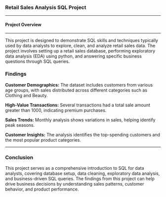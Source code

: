 ### Retail Sales Analysis SQL Project
____
#### Project Overview
_____
This project is designed to demonstrate SQL skills and techniques typically used by data analysts 
to explore, clean, and analyze retail sales data. The project involves setting up a retail sales database, 
performing exploratory data analysis (EDA) using python, and answering specific business questions through SQL queries. 
### Findings
**Customer Demographics:** The dataset includes customers from various age groups, with sales distributed
across different categories such as Clothing and Beauty.


**High-Value Transactions:** Several transactions had a total sale amount greater than 1000, indicating premium purchases.


**Sales Trends:** Monthly analysis shows variations in sales, helping identify peak seasons.


**Customer Insights:** The analysis identifies the top-spending customers and the most popular product categories.
____
### Conclusion
This project serves as a comprehensive introduction to SQL for data analysts, 
covering database setup, data cleaning, exploratory data analysis, and business-driven SQL queries. 
The findings from this project can help drive business decisions by understanding sales patterns,
customer behavior, and product performance.
